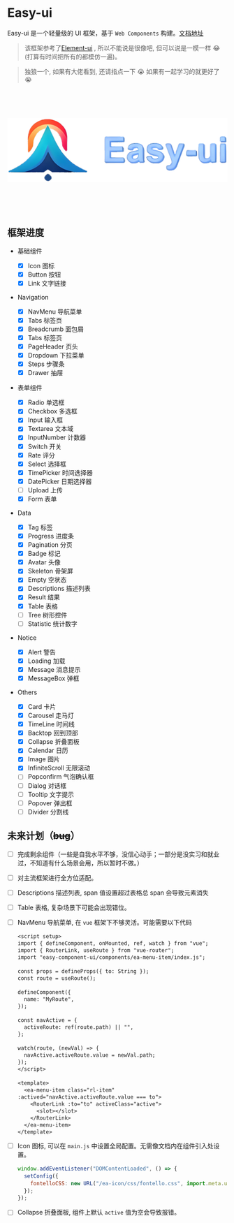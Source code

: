 # Easy-ui

Easy-ui 是一个轻量级的 UI 框架，基于 `Web Components` 构建。[文档地址](https://luminaqaq.github.io/ea_ui_component/)

> 该框架参考了[Element-ui](https://element.eleme.cn/#/zh-CN/component/installation) , 所以不能说是很像吧, 但可以说是一模一样 😂(打算有时间把所有的都模仿一遍)。

> 独狼一个, 如果有大佬看到, 还请指点一下 😭 如果有一起学习的就更好了 😭

<p align="center" style="font-size: 5rem;">
    <img src="./public/logo.png">
</p>

## 框架进度

- 基础组件

  - [x] Icon 图标
  - [x] Button 按钮
  - [x] Link 文字链接

- Navigation

  - [x] NavMenu 导航菜单
  - [x] Tabs 标签页
  - [x] Breadcrumb 面包屑
  - [x] Tabs 标签页
  - [x] PageHeader 页头
  - [x] Dropdown 下拉菜单
  - [x] Steps 步骤条
  - [x] Drawer 抽屉

- 表单组件

  - [x] Radio 单选框
  - [x] Checkbox 多选框
  - [x] Input 输入框
  - [x] Textarea 文本域
  - [x] InputNumber 计数器
  - [x] Switch 开关
  - [x] Rate 评分
  - [x] Select 选择框
  - [x] TimePicker 时间选择器
  - [x] DatePicker 日期选择器
  - [ ] Upload 上传
  - [x] Form 表单

- Data

  - [x] Tag 标签
  - [x] Progress 进度条
  - [x] Pagination 分页
  - [x] Badge 标记
  - [x] Avatar 头像
  - [x] Skeleton 骨架屏
  - [x] Empty 空状态
  - [x] Descriptions 描述列表
  - [x] Result 结果
  - [x] Table 表格
  - [ ] Tree 树形控件
  - [ ] Statistic 统计数字

- Notice

  - [x] Alert 警告
  - [x] Loading 加载
  - [x] Message 消息提示
  - [x] MessageBox 弹框

- Others

  - [x] Card 卡片
  - [x] Carousel 走马灯
  - [x] TimeLine 时间线
  - [x] Backtop 回到顶部
  - [x] Collapse 折叠面板
  - [x] Calendar 日历
  - [x] Image 图片
  - [x] InfiniteScroll 无限滚动
  - [ ] Popconfirm 气泡确认框
  - [ ] Dialog 对话框
  - [ ] Tooltip 文字提示
  - [ ] Popover 弹出框
  - [ ] Divider 分割线

## 未来计划（~~bug~~）

- [ ] 完成剩余组件（一些是自我水平不够，没信心动手；一部分是没实习和就业过，不知道有什么场景会用，所以暂时不做。）
- [ ] 对主流框架进行全方位适配。
- [ ] Descriptions 描述列表, span 值设置超过表格总 span 会导致元素消失
- [ ] Table 表格, 复杂场景下可能会出现错位。
- [ ] NavMenu 导航菜单, 在 `vue` 框架下不够灵活。可能需要以下代码

  ```vue
  <script setup>
  import { defineComponent, onMounted, ref, watch } from "vue";
  import { RouterLink, useRoute } from "vue-router";
  import "easy-component-ui/components/ea-menu-item/index.js";

  const props = defineProps({ to: String });
  const route = useRoute();

  defineComponent({
    name: "MyRoute",
  });

  const navActive = {
    activeRoute: ref(route.path) || "",
  };

  watch(route, (newVal) => {
    navActive.activeRoute.value = newVal.path;
  });
  </script>

  <template>
    <ea-menu-item class="rl-item" :actived="navActive.activeRoute.value === to">
      <RouterLink :to="to" activeClass="active">
        <slot></slot>
      </RouterLink>
    </ea-menu-item>
  </template>
  ```

- [ ] Icon 图标, 可以在 `main.js` 中设置全局配置。无需像文档内在组件引入处设置。

  ```js
  window.addEventListener("DOMContentLoaded", () => {
    setConfig({
      fontelloCSS: new URL("/ea-icon/css/fontello.css", import.meta.url).href,
    });
  });
  ```

- [ ] Collapse 折叠面板, 组件上默认 `active` 值为空会导致报错。
